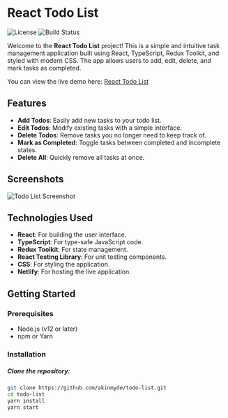 # React Todo List

![License](https://img.shields.io/badge/license-MIT-blue.svg)
![Build Status](https://img.shields.io/netlify/ea77f8bb-a275-41b2-ac8b-bced7d3a72b5.svg)

Welcome to the **React Todo List** project! This is a simple and intuitive task management application built using React, TypeScript, Redux Toolkit, and styled with modern CSS. The app allows users to add, edit, delete, and mark tasks as completed.

You can view the live demo here: [React Todo List](https://akinmyde-todo-list.netlify.app/)

## Features

- **Add Todos**: Easily add new tasks to your todo list.
- **Edit Todos**: Modify existing tasks with a simple interface.
- **Delete Todos**: Remove tasks you no longer need to keep track of.
- **Mark as Completed**: Toggle tasks between completed and incomplete states.
- **Delete All**: Quickly remove all tasks at once.

## Screenshots

![Todo List Screenshot](https://res.cloudinary.com/codeace/image/upload/v1724860112/Screenshot_2024-08-28_at_16.48.28.jpg)

## Technologies Used

- **React**: For building the user interface.
- **TypeScript**: For type-safe JavaScript code.
- **Redux Toolkit**: For state management.
- **React Testing Library**: For unit testing components.
- **CSS**: For styling the application.
- **Netlify**: For hosting the live application.

## Getting Started

### Prerequisites

- Node.js (v12 or later)
- npm or Yarn

### Installation

##### Clone the repository:

   ```bash
   git clone https://github.com/akinmyde/todo-list.git
   cd todo-list
yarn install
yarn start
    
